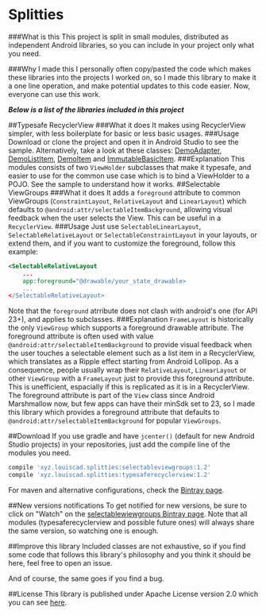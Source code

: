 # Splitties
###What is this
This project is split in small modules, distributed as independent Android libraries, so you can include in your project only what you need.

###Why I made this
I personally often copy/pasted the code which makes these libraries into the projects I worked on, so I made this library to make it a one line operation, and make potential updates to this code easier. Now, everyone can use this work.

***Below is a list of the libraries included in this project***

##Typesafe RecyclerView
###What it does
It makes using RecyclerView simpler, with less boilerplate for basic or less basic usages.
###Usage
Download or clone the project and open it in Android Studio to see the sample. Alternatively, take a look at these classes:
[DemoAdapter](https://github.com/LouisCAD/Splitties/blob/master/sample/src/main/java/xyz/louiscad/splittiessample/ui/adapter/DemoAdapter.java), [DemoListItem](https://github.com/LouisCAD/Splitties/blob/master/sample/src/main/java/xyz/louiscad/splittiessample/ui/widget/DemoListItem.java), [DemoItem](https://github.com/LouisCAD/Splitties/blob/master/sample/src/main/java/xyz/louiscad/splittiessample/ui/model/DemoItem.java) and [ImmutableBasicItem](https://github.com/LouisCAD/Splitties/blob/master/sample/src/main/java/xyz/louiscad/splittiessample/ui/model/ImmutableBasicItem.java).
###Explanation
This modules consists of two `ViewHolder` subclasses that make it typesafe, and easier to use for the common use case which is to bind a ViewHolder to a POJO. See the sample to understand how it works.
##Selectable ViewGroups
###What it does
It adds a `foreground` attribute to common ViewGroups (`ConstraintLayout`, `RelativeLayout` and `LinearLayout`) which defaults to `@android:attr/selectableItemBackground`, allowing visual feedback when the user selects the View. This can be useful in a `RecyclerView`.
###Usage
Just use `SelectableLinearLayout`, `SelectableRelativeLayout` or `SelectableConstraintLayout` in your layouts, or extend them, and if you want to customize the foreground, follow this example:
```xml
<SelectableRelativeLayout
    ...
    app:foreground="@drawable/your_state_drawable>
    ...
</SelectableRelativeLayout>
```
Note that the `foreground` atrribute does not clash with android's one (for API 23+), and applies to subclasses.
###Explanation
`FrameLayout` is historically the only `ViewGroup` which supports a foreground drawable attribute. The foreground attribute is often used with value `@android:attr/selectableItemBackground` to provide visual feedback when the user touches a selectable element such as a list item in a RecyclerView, which translates as a Ripple effect starting from Android Lollipop. As a consequence, people usually wrap their `RelativeLayout`, `LinearLayout` or other `ViewGroup` with a `FrameLayout` just to provide this foreground attribute. This is unefficient, espacially if this is replicated as it is in a RecyclerView. The foreground attribute is part of the `View` class since Android Marshmallow now, but few apps can have their minSdk set to 23, so I made this library which provides a foreground attribute that defaults to `@android:attr/selectableItemBackground` for popular `ViewGroups`.

##Download
If you use gradle and have `jcenter()` (default for new Android Studio projects) in your repositories, just add the compile line of the modules you need.
```groovy
compile 'xyz.louiscad.splitties:selectableviewgroups:1.2'
compile 'xyz.louiscad.splitties:typesaferecyclerview:1.2'
```
For maven and alternative configurations, check the [Bintray page](https://bintray.com/louiscad/splitties).

##New versions notifications
To get notified for new versions, be sure to click on "Watch" on the [selectablewiewgroups Bintray page](https://bintray.com/louiscad/splitties/selectableviewgroups). Note that all modules (typesaferecyclerview and possible future ones) will always share the same version, so watching one is enough.

##Improve this library
Included classes are not exhaustive, so if you find some code that follows this library's philosophy and you think it should be here, feel free to open an issue.

And of course, the same goes if you find a bug.

##License
This library is published under Apache License version 2.0 which you can see [here](https://github.com/LouisCAD/Reusables/blob/master/LICENSE).
